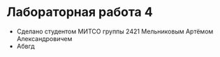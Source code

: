 # Лабораторная работа 4
- Сделано студентом МИТСО группы 2421 Мельниковым Артёмом Александровичем
- Абвгд